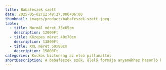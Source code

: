 ```yaml
---
title: Babafészek szett
date: 2025-05-02T12:49:27.000+06:00
thumbnail: images/product/babafeszek-szett.jpeg
table:
  - title: Normál méret 35x65cm
    description: 12000Ft
  - title: Közepes méret 40x70cm
    description: 13800Ft
  - title: XXL méret 50x80cm
    description: 15800Ft
categories: Kuckós biztonság az első pillanattól
shortDescription: A babafészek szűk, ölelő formája anyaméhhez hasonló környezetet teremt, ami megnyugtatja a babát és segíti a pihentető alvást. A szett tartalmazza a babafészket, párnát és takarót – mindent, amire a kényelmes pihenéshez szükség van.
---
```



